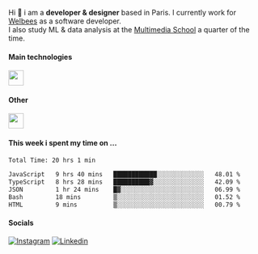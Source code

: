 Hi :wave: i am a **developer & designer** based in Paris. I currently work for [Welbees](https://www.welbees.com) as a software developer.<br /> I also study ML & data analysis at the [Multimedia School](https://www.ecole-multimedia.com/) a quarter of the time.

#### Main technologies
<img height="30" src="https://skillicons.dev/icons?i=js,ts,react,nextjs,threejs,nodejs,nestjs,laravel,mysql,git,docker" />

#### Other
<img height="30" src="https://skillicons.dev/icons?i=figma,ps,ai,ae,pr,blender,unreal,ableton" />

#### This week i spent my time on ...
<!--START_SECTION:waka-->

```txt
Total Time: 20 hrs 1 min

JavaScript   9 hrs 40 mins   ████████████░░░░░░░░░░░░░   48.01 %
TypeScript   8 hrs 28 mins   ██████████▓░░░░░░░░░░░░░░   42.09 %
JSON         1 hr 24 mins    █▓░░░░░░░░░░░░░░░░░░░░░░░   06.99 %
Bash         18 mins         ▒░░░░░░░░░░░░░░░░░░░░░░░░   01.52 %
HTML         9 mins          ▒░░░░░░░░░░░░░░░░░░░░░░░░   00.79 %
```

<!--END_SECTION:waka-->

#### Socials

<a href="https://www.instagram.com/maximelbv/" target="_blank">![Instagram](https://img.shields.io/badge/Instagram-E4405F?style=for-the-badge&logo=instagram&logoColor=white)</a>
<a href="https://www.linkedin.com/in/maxime-lefebvre-85b545199" target="_blank">![Linkedin](https://img.shields.io/badge/LinkedIn-0077B5?style=for-the-badge&logo=linkedin&logoColor=white)</a>
